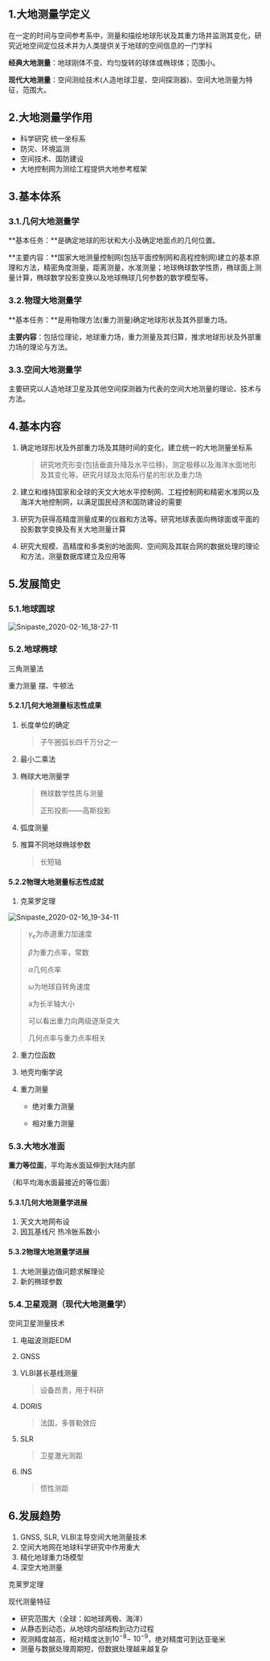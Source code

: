 ## 1.大地测量学定义

在一定的时间与空间参考系中，测量和描绘地球形状及其重力场并监测其变化，研究近地空间定位技术并为人类提供关于地球的空间信息的一门学科

**经典大地测量**：地球刚体不变、均匀旋转的球体或椭球体；范围小。

**现代大地测量**：空间测绘技术(人造地球卫星、空间探测器)、空间大地测量为特征，范围大。

## 2.大地测量学作用

* 科学研究 统一坐标系
* 防灾、环境监测
* 空间技术、国防建设
* 大地控制网为测绘工程提供大地参考框架

## 3.基本体系

### **3.1.几何大地测量学**

**基本任务：**是确定地球的形状和大小及确定地面点的几何位置。

**主要内容：**国家大地测量控制网(包括平面控制网和高程控制网)建立的基本原理和方法，精密角度测量，距离测量，水准测量；地球椭球数学性质，椭球面上测量计算，椭球数学投影变换以及地球椭球几何参数的数学模型等。

### **3.2.物理大地测量学**

**基本任务：**是用物理方法(重力测量)确定地球形状及其外部重力场。

**主要内容**：包括位理论，地球重力场，重力测量及其归算，推求地球形状及外部重力场的理论与方法。

### 3.3.**空间大地测量学**

主要研究以人造地球卫星及其他空间探测器为代表的空间大地测量的理论、技术与方法。

## 4.基本内容

1. 确定地球形状及外部重力场及其随时间的变化，建立统一的大地测量坐标系

   > 研究地壳形变(包括垂直升降及水平位移)，测定极移以及海洋水面地形及其变化等。研究月球及太阳系行星的形状及重力场

2. 建立和维持国家和全球的天文大地水平控制网、工程控制网和精密水准网以及海洋大地控制网，以满足国民经济和国防建设的需要

3. 研究为获得高精度测量成果的仪器和方法等。研究地球表面向椭球面或平面的投影数学变换及有关大地测量计算

4. 研究大规模、高精度和多类别的地面网、空间网及其联合网的数据处理的理论和方法，测量数据库建立及应用等

## 5.发展简史

### 5.1.地球圆球

![Snipaste_2020-02-16_18-27-11](C:/Users/Lenovo/Desktop/大地测量学基础/notes/pic/Snipaste_2020-02-16_18-27-11.png)

### 5.2.地球椭球

三角测量法

重力测量         摆、牛顿法

#### **5.2.1几何大地测量标志性成果**

1. 长度单位的确定

   > 子午圈弧长四千万分之一

2. 最小二乘法

3. 椭球大地测量学

   > 椭球数学性质与测量
   >
   > 正形投影——高斯投影

4. 弧度测量

5. 推算不同地球椭球参数

   > 长短轴

#### **5.2.2物理大地测量标志性成就**

1. 克莱罗定理

![Snipaste_2020-02-16_19-34-11](C:/Users/Lenovo/Desktop/大地测量学基础/notes/pic/Snipaste_2020-02-16_19-34-11.png)



> $\gamma_e$为赤道重力加速度	
>
> ${\beta}$为重力点率，常数
>
> $\alpha$几何点率
>
> $\omega$为地球自转角速度
>
> a为长半轴大小
>
> 可以看出重力向两级逐渐变大
>
> 几何点率与重力点率相关

2. 重力位函数

3. 地壳均衡学说

4. 重力测量

   - 绝对重力测量

   - 相对重力测量

### 5.3.大地水准面

**重力等位面**，平均海水面延伸到大陆内部

（和平均海水面最接近的等位面）

#### **5.3.1几何大地测量学进展**

1. 天文大地网布设
2. 因瓦基线尺     热冷胀系数小

#### **5.3.2物理大地测量学进展**

1. 大地测量边值问题求解理论
2. 新的椭球参数

### 5.4.卫星观测（现代大地测量学）                       

 空间卫星测量技术

1. 电磁波测距EDM

2. GNSS

3. VLBI甚长基线测量  

   > 设备昂贵，用于科研

4. DORIS

   > 法国，多普勒效应

5. SLR

   > 卫星激光测距

6. INS

   > 惯性测距

## 6.发展趋势

1. GNSS, SLR, VLBI主导空间大地测量技术
2. 空间大地网在地球科学研究中作用重大
3. 精化地球重力场模型
4. 深空大地测量



克莱罗定理

现代测量特征

* 研究范围大（全球：如地球两极、海洋）
* 从静态到动态，从地球内部结构到动力过程
* 观测精度越高，相对精度达到$10^{-8}-~10^{-9}$，绝对精度可到达亚毫米
* 测量与数据处理周期短，但数据处理越来越复杂












